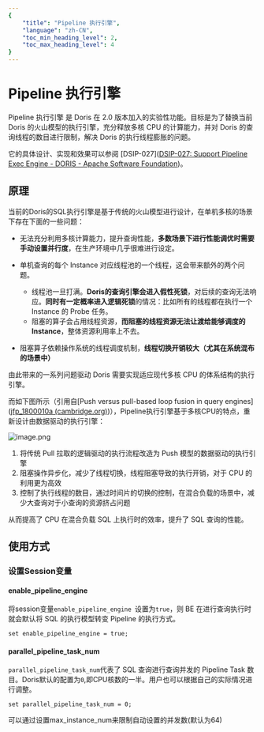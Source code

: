 ```yaml
---
{
    "title": "Pipeline 执行引擎",
    "language": "zh-CN",
    "toc_min_heading_level": 2,
    "toc_max_heading_level": 4
}
---
```


<!--
Licensed to the Apache Software Foundation (ASF) under one
or more contributor license agreements.  See the NOTICE file
distributed with this work for additional information
regarding copyright ownership.  The ASF licenses this file
to you under the Apache License, Version 2.0 (the
"License"); you may not use this file except in compliance
with the License.  You may obtain a copy of the License at

  http://www.apache.org/licenses/LICENSE-2.0

Unless required by applicable law or agreed to in writing,
software distributed under the License is distributed on an
"AS IS" BASIS, WITHOUT WARRANTIES OR CONDITIONS OF ANY
KIND, either express or implied.  See the License for the
specific language governing permissions and limitations
under the License.
-->

# Pipeline 执行引擎

<version since="2.0.0"></version>

Pipeline 执行引擎 是 Doris 在 2.0 版本加入的实验性功能。目标是为了替换当前 Doris 的火山模型的执行引擎，充分释放多核 CPU 的计算能力，并对 Doris 的查询线程的数目进行限制，解决 Doris 的执行线程膨胀的问题。

它的具体设计、实现和效果可以参阅 [DSIP-027]([DSIP-027: Support Pipeline Exec Engine - DORIS - Apache Software Foundation](https://cwiki.apache.org/confluence/display/DORIS/DSIP-027%3A+Support+Pipeline+Exec+Engine))。

## 原理

当前的Doris的SQL执行引擎是基于传统的火山模型进行设计，在单机多核的场景下存在下面的一些问题：
* 无法充分利用多核计算能力，提升查询性能，**多数场景下进行性能调优时需要手动设置并行度**，在生产环境中几乎很难进行设定。

* 单机查询的每个 Instance 对应线程池的一个线程，这会带来额外的两个问题。
  * 线程池一旦打满。**Doris的查询引擎会进入假性死锁**，对后续的查询无法响应。**同时有一定概率进入逻辑死锁**的情况：比如所有的线程都在执行一个 Instance 的 Probe 任务。
  * 阻塞的算子会占用线程资源，**而阻塞的线程资源无法让渡给能够调度的 Instance**，整体资源利用率上不去。

* 阻塞算子依赖操作系统的线程调度机制，**线程切换开销较大（尤其在系统混布的场景中）**

由此带来的一系列问题驱动 Doris 需要实现适应现代多核 CPU 的体系结构的执行引擎。

而如下图所示（引用自[Push versus pull-based loop fusion in query engines]([jfp_1800010a (cambridge.org)](https://www.cambridge.org/core/services/aop-cambridge-core/content/view/D67AE4899E87F4B5102F859B0FC02045/S0956796818000102a.pdf/div-class-title-push-versus-pull-based-loop-fusion-in-query-engines-div.pdf))），Pipeline执行引擎基于多核CPU的特点，重新设计由数据驱动的执行引擎：

![image.png](/images/pipeline-execution-engine.png)

1. 将传统 Pull 拉取的逻辑驱动的执行流程改造为 Push 模型的数据驱动的执行引擎
2. 阻塞操作异步化，减少了线程切换，线程阻塞导致的执行开销，对于 CPU 的利用更为高效
3. 控制了执行线程的数目，通过时间片的切换的控制，在混合负载的场景中，减少大查询对于小查询的资源挤占问题

从而提高了 CPU 在混合负载 SQL 上执行时的效率，提升了 SQL 查询的性能。

## 使用方式

### 设置Session变量

#### enable_pipeline_engine

将session变量`enable_pipeline_engine `设置为`true`，则 BE 在进行查询执行时就会默认将 SQL 的执行模型转变 Pipeline 的执行方式。

```
set enable_pipeline_engine = true;
```

#### parallel_pipeline_task_num

`parallel_pipeline_task_num`代表了 SQL 查询进行查询并发的 Pipeline Task 数目。Doris默认的配置为`0`,即CPU核数的一半。用户也可以根据自己的实际情况进行调整。

```
set parallel_pipeline_task_num = 0;
```
可以通过设置max_instance_num来限制自动设置的并发数(默认为64)
